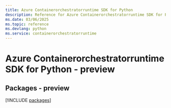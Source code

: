 ```yaml
---
title: Azure Containerorchestratorruntime SDK for Python
description: Reference for Azure Containerorchestratorruntime SDK for Python
ms.date: 03/06/2025
ms.topic: reference
ms.devlang: python
ms.service: containerorchestratorruntime
---
```

# Azure Containerorchestratorruntime SDK for Python - preview
## Packages - preview
[!INCLUDE [packages](containerorchestratorruntime-index.md)]